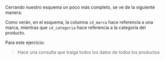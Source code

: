 Cerrando nuestro esquema un poco más completo, se ve de la siguiente manera:

<div
  class='mu-erd'
  data-entities='{
    "categorias": {
      "id": {
        "type": "Integer",
        "pk": true
      },
      "nombre": {
        "type": "Text"
      },
      "id_categoria_padre" : {
        "type": "Integer"
      }
    },
    "productos": {
      "id": {
        "type": "Integer",
        "pk": true
      },
      "nombre": {
        "type": "Text"
      },
      "modelo": {
        "type": "Text"
      },
      "descripcion": {
        "type": "Text"
      },
      "precio": {
        "type": "Real"
      },
      "puntuacion": {
        "type": "Real"
      },
      "id_categoria" : {
        "type": "Integer",
        "fk": {
          "to": { "entity": "categorias", "column": "id" },
          "type": "many_to_one"
        }
      },
      "id_marca" : {
        "type": "Integer",
        "fk": {
          "to": { "entity": "marcas", "column": "id" },
          "type": "many_to_one"
        }
      }
    },
    "marcas": {
      "id": {
        "type": "Integer",
        "pk": true
      },
      "nombre": {
        "type": "Text"
      }
    }
  }'>
</div>

Como verán, en el esquema, la columna `id_marca` hace referencia a una marca, mientras que `id_categoria` hace referencia a la categoría del producto.

Para este ejercicio:

> Hace una consulta que traiga todos los datos de todos los productos